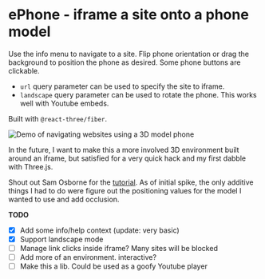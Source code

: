 # ePhone - iframe a site onto a phone model

Use the info menu to navigate to a site. Flip phone orientation or drag the background to position the phone as desired. Some phone buttons are clickable.
* `url` query parameter can be used to specify the site to iframe.
* `landscape` query parameter can be used to rotate the phone. This works well with Youtube embeds.

Built with `@react-three/fiber`.

![Demo of navigating websites using a 3D model phone](ephone.gif)

In the future, I want to make this a more involved 3D environment built around an iframe, but satisfied for a very quick hack and my first dabble with Three.js.

Shout out Sam Osborne for the [tutorial](https://www.youtube.com/watch?v=SQRqU3N3ehs). As of initial spike, the only additive things I had to do were figure out the positioning values for the model I wanted to use and add occlusion.

**TODO**
- [x] Add some info/help context (update: very basic)
- [x] Support landscape mode
- [ ] Manage link clicks inside iframe? Many sites will be blocked
- [ ] Add more of an environment. interactive?
- [ ] Make this a lib. Could be used as a goofy Youtube player
